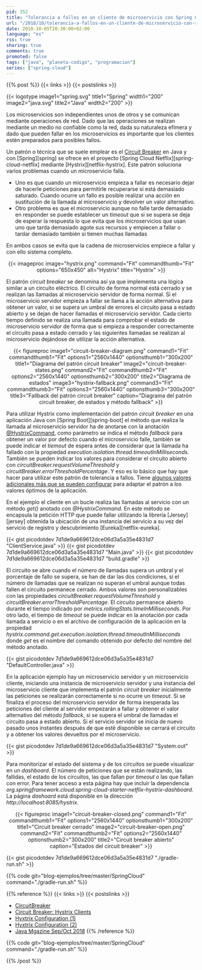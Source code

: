 ```yaml
---
pid: 352
title: "Tolerancia a fallos en un cliente de microservicio con Spring Cloud Netflix y Hystrix"
url: "/2018/10/tolerancia-a-fallos-en-un-cliente-de-microservicio-con-spring-cloud-netflix-y-hystrix/"
date: 2018-10-05T20:30:00+02:00
language: "es"
rss: true
sharing: true
comments: true
promoted: false
tags: ["java", "planeta-codigo", "programacion"]
series: ["spring-cloud"]
---
```


{{% post %}}
{{< links >}}
{{< postslinks >}}

{{< logotype image1="spring.svg" title1="Spring" width1="200" image2="java.svg" title2="Java" width2="200" >}}

Los microservicios son independientes unos de otros y se comunican mediante operaciones de red. Dado que las operaciones se realizan mediante un medio no confiable como la red, dada su naturaleza efímera y dado que pueden fallar en los microservicios es importante que los clientes estén preparados para posibles fallos.

Un patrón o técnica que se suele emplear es el [Circuit Breaker](https://www.martinfowler.com/bliki/CircuitBreaker.html) en Java y con [Spring][spring] se ofrece en el proyecto [Spring Cloud Netflix][spring-cloud-netflix] mediante [Hystrix][netflix-hystrix]. Este patrón soluciona varios problemas cuando un microservicio falla.

* Uno es que cuando un microservicio empieza a fallar es necesario dejar de hacerle peticiones para permitirle recuperarse si está demasiado saturado. Cuando ocurre un fallo es posible realizar una acción en sustitución de la llamada al microservicio y devolver un valor alternativo.
* Otro problema es que el microservicio aunque no falle tarde demasiado en responder se puede establecer un _timeout_ que si se supera se deja de esperar la respuesta lo que evita que los microservicios que usan uno que tarda demasiado agote sus recursos y empiecen a fallar o tardar demasiado también si tienen muchas llamadas

En ambos casos se evita que la cadena de microservicios empiece a fallar y con ello sistema completo.

<div class="media" style="text-align: center;">
    {{< imageproc image="hystrix.png" command="Fit" commandthumb="Fit" options="650x450" alt="Hystrix" title="Hystrix" >}}
</div>

El patrón _circuit breaker_ se denomina así ya que implementa una lógica similar a un circuito eléctrico. El circuito de forma normal está cerrado y se realizan las llamadas al microservicio servidor de forma normal. Si el microservicio servidor empieza a fallar se llama a la acción alternativa para obtener un valor, si se supera un umbral de errores el circuito pasa a estado abierto y se dejan de hacer llamadas el microservicio servidor. Cada cierto tiempo definido se realiza una llamada para comprobar el estado de microservicio servidor de forma que si empieza a responder correctamente el circuito pasa a estado cerrado y las siguientes llamadas se realizan al microservicio dejándose de utilizar la acción alternativa.

<div class="media" style="text-align: center;">
    {{< figureproc
        image1="circuit-breaker-diagram.png" command1="Fit" commandthumb1="Fit" options1="2560x1440" optionsthumb1="300x200" title1="Diagrama del patrón circuit breaker"
        image2="circuit-breaker-states.png" command2="Fit" commandthumb2="Fit" options2="2560x1440" optionsthumb2="300x200" title2="Diagrama de estados"
        image3="hystrix-fallback.png" command3="Fit" commandthumb3="Fit" options3="2560x1440" optionsthumb3="300x200" title3="Fallback del patrón circuit breaker"
        caption="Diagrama del patrón circuit breaker, de estados y método fallback" >}}
</div>

Para utilizar Hystrix como implementación del patrón _circuit breaker_ en una aplicación Java con [Spring Boot][spring-boot] el método que realiza la llamada al microservicio servidor ha de anotarse con la anotación [@HystrixCommand](https://netflix.github.io/Hystrix/javadoc/com/netflix/hystrix/HystrixCommand.html), como parámetro se indica el método _fallback_ para obtener un valor por defecto cuando el microservicio falle, también se puede indicar el _tiemout_ de espera antes de considerar que la llamada ha fallado con la propiedad _execution.isolation.thread.timeoutInMilliseconds_. También se pueden indicar los valores para considerar el circuito abierto con _circuitBreaker.requestVolumeThreshold_ y _circuitBreaker.errorThresholdPercentage_. Y eso es lo básico que hay que hacer para utilizar este patrón de tolerancia a fallos. Tiene [algunos valores adicionales más que se pueden configurar](https://github.com/Netflix/Hystrix/tree/master/hystrix-contrib/hystrix-javanica#configuration) para adaptar el patrón a los valores óptimos de la aplicación.

En el ejemplo el cliente en un bucle realiza las llamadas al servicio con un método _get()_ anotado con _@HystrixCommand_. En este método se encapsula la petición HTTP que puede fallar utilizando la librería [Jersey][jersey] obtenida la ubicación de una instancia del servicio a su vez del servicio de registro y descubrimiento [Eureka][netflix-eureka].

{{< gist picodotdev 7d1de9a669612dce06d3a5a35e4831d7 "ClientService.java" >}}
{{< gist picodotdev 7d1de9a669612dce06d3a5a35e4831d7 "Main.java" >}}
{{< gist picodotdev 7d1de9a669612dce06d3a5a35e4831d7 "build.gradle" >}}

El circuito se abre cuando el número de llamadas supera un umbral y el porcentaje de fallo se supera, se han de dar las dos condiciones, si el número de llamadas que se realizan no superan el umbral aunque todas fallen el circuito permanece cerrado. Ambos valores son personalizables con las propiedades _circuitBreaker.requestVolumeThreshold_ y _circuitBreaker.errorThresholdPercentage_. El circuito permanece abierto durante el tiempo indicado por _metrics.rollingStats.timeInMilliseconds_. Por otro lado, el tiempo de _timeout_ se puede indicar en la anotación por cada llamada a servicio o en el archivo de configuración de la aplicación en la propiedad _hystrix.command.get.execution.isolation.thread.timeoutInMilliseconds_ donde _get_ es el nombre del comando obtenido por defecto del nombre del método anotado.

{{< gist picodotdev 7d1de9a669612dce06d3a5a35e4831d7 "DefaultController.java" >}}

En la aplicación ejemplo hay un microservicio servidor y un microservicio cliente, iniciando una instancia de microservicio servidor y una instancia del microservicio cliente que implementa el patrón _circuit breaker_ inicialmente las peticiones se realizarán correctamente si no ocurre un _timeout_. Si se finaliza el proceso del microservicio servidor de forma inesperada las peticiones del cliente al servidor empezarán a fallar y obtener el valor alternativo del método _fallback_, si se supera el umbral de llamadas el circuito pasa a estado abierto. Si el servicio servidor se inicia de nuevo pasado unos instantes después de que esté disponible se cerrará el circuito y a obtener los valores devueltos por el microservicio.

{{< gist picodotdev 7d1de9a669612dce06d3a5a35e4831d7 "System.out" >}}

Para monitorizar el estado del sistema y de los circuitos se puede visualizar en un _dashboard_. El número de peticiones que se están realizando, las fallidas, el estado de los circuitos, las que fallan por _timeout_ o las que fallan con error. Para tener acceso a esta página hay que incluir la dependencia _org.springframework.cloud:spring-cloud-starter-netflix-hystrix-dashboard_. La página _dashoard_ está disponible en la dirección _http\://localhost:8085/hystrix_.

<div class="media" style="text-align: center;">
    {{< figureproc
        image1="circuit-breaker-closed.png" command1="Fit" commandthumb1="Fit" options1="2560x1440" optionsthumb1="300x200" title1="Circuit breaker cerrado"
        image2="circuit-breaker-open.png" command2="Fit" commandthumb2="Fit" options2="2560x1440" optionsthumb2="300x200" title2="Circuit breaker abierto"
        caption="Estados del circuit breaker" >}}
</div>

{{< gist picodotdev 7d1de9a669612dce06d3a5a35e4831d7 "./gradle-run.sh" >}}

{{% code git="blog-ejemplos/tree/master/SpringCloud" command="./gradle-run.sh" %}}

{{% reference %}}
{{< links >}}
{{< postslinks >}}
* [CircuitBreaker](https://www.martinfowler.com/bliki/CircuitBreaker.html)
* [Circuit Breaker: Hystrix Clients](http://cloud.spring.io/spring-cloud-static/spring-cloud-netflix/2.0.1.RELEASE/single/spring-cloud-netflix.html#_circuit_breaker_hystrix_clients)
* [Hyxtrix Configuration (1)](https://github.com/Netflix/Hystrix/tree/master/hystrix-contrib/hystrix-javanica#configuration)
* [Hyxtrix Configuration (2)](https://github.com/Netflix/Hystrix/wiki/Configuration)
* [Java Mgazine Sep/Oct 2018](http://www.javamagazine.mozaicreader.com/SeptemberOctober2018/Twitter)
{{% /reference %}}

{{% code git="blog-ejemplos/tree/master/SpringCloud" command="./gradle-run.sh" %}}

{{% /post %}}
